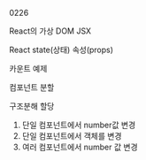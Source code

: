 0226

React의 가상 DOM
JSX

React state(상태) 속성(props)

카운트 예제

컴포넌트 분할

구조분해 할당

1. 단일 컴포넌트에서 number값 변경
2. 단일 컴포넌트에서 객체를 변경
3. 여러 컴포넌트에서 number 값 변경